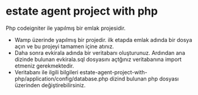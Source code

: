 # estate agent project with php
Php codeigniter ile yapılmış bir emlak projesidir.
- Wamp üzerinde yapılmış bir projedir. ilk etapda emlak adında bir dosya açın ve bu projeyi tamamen içine atınız.
- Daha sonra evkirala adında bir veritabanı oluşturunuz. Ardından ana dizinde bulunan evkirala.sql dosyasını açtğınız veritabanına import etmeniz gerekmektedir. 
- Veritabanı ile ilgili bilgileri estate-agent-project-with-php/application/config/database.php dizind bulunan php dosyası üzerinden değiştirebilirsiniz. 
